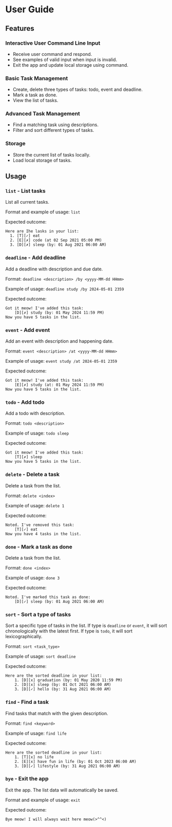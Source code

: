 # User Guide

## Features 

### Interactive User Command Line Input
- Receive user command and respond.
- See examples of valid input when input is invalid.
- Exit the app and update local storage using command.

### Basic Task Management

- Create, delete three types of tasks: todo, event and deadline.
- Mark a task as done.
- View the list of tasks.

### Advanced Task Management

- Find a matching task using descriptions.
- Filter and sort different types of tasks.

### Storage
- Store the current list of tasks locally.
- Load local storage of tasks.


## Usage

### `list` - List tasks
List all current tasks.

Format and example of usage: `list`

Expected outcome:

```
Here are Ihe lasks in your list:
  1. [T][✓] eat 
  2. [E][✗] code (at 02 Sep 2021 05:00 PM)
  3. [D][✗] sleep (by: 01 Aug 2021 06:00 AM)
```

### `deadline` - Add deadline
Add a deadline with description and due date.

Format: `deadline <description> /by <yyyy-MM-dd HHmm>`

Example of usage: `deadline study /by 2024-05-01 2359`

Expected outcome:

```
Got it meow! I've added this task:
    [D][✗] study (by: 01 May 2024 11:59 PM)
Now you have 5 tasks in the list.
```

### `event` - Add event
Add an event with description and happening date.

Format: `event <description> /at <yyyy-MM-dd HHmm>`

Example of usage:
 `event study /at 2024-05-01 2359`

Expected outcome:

```
Got it meow! I've added this task:
    [E][✗] study (at: 01 May 2024 11:59 PM)
Now you have 5 tasks in the list.
```

### `todo` - Add todo
Add a todo with description.

Format: `todo <description>`

Example of usage: `todo sleep`

Expected outcome:

```
Got it meow! I've added this task:
    [T][✗] sleep
Now you have 5 tasks in the list.
```

### `delete` - Delete a task
Delete a task from the list.

Format: `delete <index>`

Example of usage:
 `delete 1`

Expected outcome:

```
Noted. I've removed this task:
    [T][✓] eat 
Now you have 4 tasks in the list.
```

### `done` - Mark a task as done
Delete a task from the list.

Format: `done <index>`

Example of usage:
 `done 3`

Expected outcome:

```
Noted. I've marked this task as done:
    [D][✓] sleep (by: 01 Aug 2021 06:00 AM)
```

### `sort` - Sort a type of tasks

Sort a specific type of tasks in the list. If type is `deadline` or `event`, it will sort chronologically with the latest first.
If type is `todo`, it will sort lexicographically.

Format: `sort <task_type>`

Example of usage:
`sort deadline`

Expected outcome:

```
Here are the sorted deadline in your list:
    1. [D][x] graduation (by: 01 May 2020 11:59 PM) 
    2. [D][x] sleep (by: 01 Oct 2021 06:00 AM) 
    3. [D][✓] hello (by: 31 Aug 2021 06:00 AM) 
```

### `find` - Find a task

Find tasks that match with the given description.

Format: `find <keyword>`

Example of usage: `find life`

Expected outcome:

```
Here are the sorted deadline in your list:
    1. [T][x] no life
    2. [E][x] have fun in life (by: 01 Oct 2023 06:00 AM) 
    3. [D][✓] lifestyle (by: 31 Aug 2021 06:00 AM) 
```

### `bye` - Exit the app

Exit the app. The list data will automatically be saved.

Format and example of usage: `exit`

Expected outcome:
```
Bye meow! I will always wait here meow(>^^<)
```
